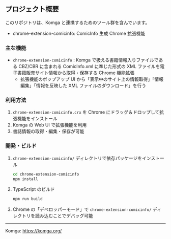 ## プロジェクト概要

このリポジトリは、Komga と連携するためのツール群を含んでいます。

- chrome-extension-comicinfo: ComicInfo 生成 Chrome 拡張機能

### 主な機能

- `chrome-extension-comicinfo` : Komga で扱える書籍情報入りファイルである CBZ/CBR に含まれる ComicInfo.xml に準じた形式の XML ファイルを電子書籍販売サイト情報から取得・保存する Chrome 機能拡張
  - 拡張機能のポップアップ UI から「表示中のサイト上の情報取得」「情報編集」「情報を反映した XML ファイルのダウンロード」を行う

### 利用方法

1. `chrome-extension-comicinfo.crx` を Chrome にドラッグ＆ドロップして拡張機能をインストール
2. Komga の Web UI で拡張機能を利用
3. 書誌情報の取得・編集・保存が可能

### 開発・ビルド

1. `chrome-extension-comicinfo/` ディレクトリで依存パッケージをインストール
   ```sh
   cd chrome-extension-comicinfo
   npm install
   ```
2. TypeScript のビルド
   ```sh
   npm run build
   ```
3. Chrome の「デベロッパーモード」で `chrome-extension-comicinfo/` ディレクトリを読み込むことでデバッグ可能

---

Komga: https://komga.org/
